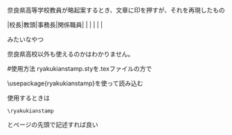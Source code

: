 奈良県高等学校教員が略起案するとき、文章に印を押すが、それを再現したもの

|校長|教頭|事務長|関係職員|
| | | | |

みたいなやつ


奈良県高校以外も使えるのかはわかりません。

#使用方法
ryakukianstamp.styを.texファイルの方で

\usepackage{ryakukianstamp}を使って読み込む


使用するときは
```
\ryakukianstamp
```
とページの先頭で記述すれば良い
